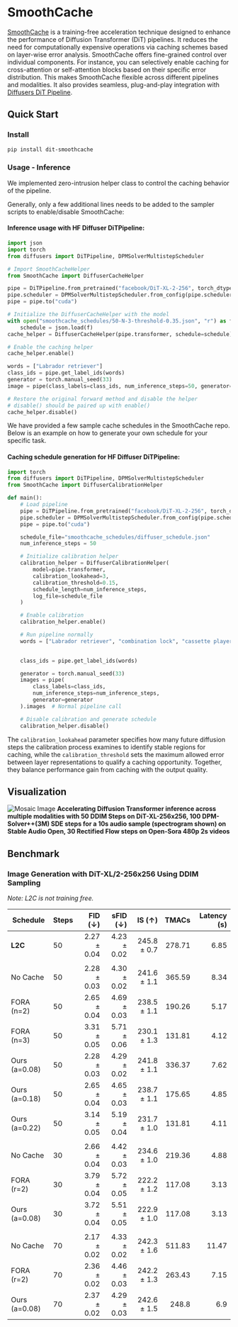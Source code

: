 # SmoothCache

[SmoothCache](https://huggingface.co/papers/2411.10510) is a training-free acceleration technique designed to enhance the performance of Diffusion Transformer (DiT) pipelines. 
It reduces the need for computationally expensive operations via caching schemes based on layer-wise error analysis. 
SmoothCache offers fine-grained control over individual components. For instance, you can selectively enable caching for cross-attention or self-attention blocks based on 
their specific error distribution. This makes SmoothCache flexible across different pipelines and modalities. 
It also provides seamless, plug-and-play integration with [Diffusers DiT Pipeline](https://github.com/huggingface/diffusers/blob/main/src/diffusers/pipelines/dit/pipeline_dit.py).


## Quick Start

### Install
```bash
pip install dit-smoothcache
```

### Usage - Inference

We implemented zero-intrusion helper class to control the caching behavior of the pipeline.

Generally, only a few additional lines needs to be added to the sampler scripts to enable/disable SmoothCache:

#### Inference usage with HF Diffuser DiTPipeline:
```python
import json
import torch
from diffusers import DiTPipeline, DPMSolverMultistepScheduler

# Import SmoothCacheHelper
from SmoothCache import DiffuserCacheHelper  

pipe = DiTPipeline.from_pretrained("facebook/DiT-XL-2-256", torch_dtype=torch.float16)
pipe.scheduler = DPMSolverMultistepScheduler.from_config(pipe.scheduler.config)
pipe = pipe.to("cuda")

# Initialize the DiffuserCacheHelper with the model
with open("smoothcache_schedules/50-N-3-threshold-0.35.json", "r") as f:
    schedule = json.load(f)
cache_helper = DiffuserCacheHelper(pipe.transformer, schedule=schedule)

# Enable the caching helper
cache_helper.enable()

words = ["Labrador retriever"]
class_ids = pipe.get_label_ids(words)
generator = torch.manual_seed(33)
image = pipe(class_labels=class_ids, num_inference_steps=50, generator=generator).images[0]

# Restore the original forward method and disable the helper
# disable() should be paired up with enable() 
cache_helper.disable()
```

We have provided a few sample cache schedules in the SmoothCache repo. Below is an example on how 
to generate your own schedule for your specific task.

#### Caching schedule generation for HF Diffuser DiTPipeline:

```python
import torch
from diffusers import DiTPipeline, DPMSolverMultistepScheduler
from SmoothCache import DiffuserCalibrationHelper

def main():
    # Load pipeline
    pipe = DiTPipeline.from_pretrained("facebook/DiT-XL-2-256", torch_dtype=torch.float16)
    pipe.scheduler = DPMSolverMultistepScheduler.from_config(pipe.scheduler.config)
    pipe = pipe.to("cuda")

    schedule_file="smoothcache_schedules/diffuser_schedule.json"
    num_inference_steps = 50

    # Initialize calibration helper
    calibration_helper = DiffuserCalibrationHelper(
        model=pipe.transformer,
        calibration_lookahead=3,
        calibration_threshold=0.15,
        schedule_length=num_inference_steps, 
        log_file=schedule_file
    )

    # Enable calibration
    calibration_helper.enable()

    # Run pipeline normally
    words = ["Labrador retriever", "combination lock", "cassette player"]

    
    class_ids = pipe.get_label_ids(words)

    generator = torch.manual_seed(33)
    images = pipe(
        class_labels=class_ids,
        num_inference_steps=num_inference_steps,
        generator=generator
    ).images  # Normal pipeline call

    # Disable calibration and generate schedule
    calibration_helper.disable()
```

The `calibration_lookahead` parameter specifies how many future diffusion steps the calibration process examines to identify stable regions for caching, 
while the `calibration_threshold` sets the maximum allowed error between layer representations to qualify a caching opportunity. 
Together, they balance performance gain from caching with the output quality.

## Visualization

![Mosaic Image](https://github.com/Roblox/SmoothCache/raw/main/assets/TeaserFigureFlat.png)
**Accelerating Diffusion Transformer inference across multiple modalities with 50 DDIM Steps on DiT-XL-256x256, 100 DPM-Solver++(3M) SDE steps for a 10s audio sample (spectrogram shown) on Stable Audio Open, 30 Rectified Flow steps on Open-Sora 480p 2s videos**


## Benchmark

### Image Generation with DiT-XL/2-256x256 Using DDIM Sampling

*Note: L2C is not training free.*

| Schedule       | Steps | FID (↓)     | sFID (↓)    | IS (↑)       | TMACs   | Latency (s) |
|----------------|-------|------------:|------------:|------------:|--------:|------------:|
| **L2C**        | 50    | 2.27 ± 0.04 | 4.23 ± 0.02 | 245.8 ± 0.7 | 278.71  | 6.85        |
|                |       |             |             |             |         |             |
| No Cache       | 50    | 2.28 ± 0.03 | 4.30 ± 0.02 | 241.6 ± 1.1 | 365.59  | 8.34        |
| FORA (n=2)     | 50    | 2.65 ± 0.04 | 4.69 ± 0.03 | 238.5 ± 1.1 | 190.26  | 5.17        |
| FORA (n=3)     | 50    | 3.31 ± 0.05 | 5.71 ± 0.06 | 230.1 ± 1.3 | 131.81  | 4.12        |
| Ours (a=0.08)  | 50    | 2.28 ± 0.03 | 4.29 ± 0.02 | 241.8 ± 1.1 | 336.37  | 7.62        |
| Ours (a=0.18)  | 50    | 2.65 ± 0.04 | 4.65 ± 0.03 | 238.7 ± 1.1 | 175.65  | 4.85        |
| Ours (a=0.22)  | 50    | 3.14 ± 0.05 | 5.19 ± 0.04 | 231.7 ± 1.0 | 131.81  | 4.11        |
|                |       |             |             |             |         |             |
| No Cache       | 30    | 2.66 ± 0.04 | 4.42 ± 0.03 | 234.6 ± 1.0 | 219.36  | 4.88       |
| FORA (r=2)     | 30    | 3.79 ± 0.04 | 5.72 ± 0.05 | 222.2 ± 1.2 | 117.08  | 3.13       |
| Ours (a=0.08)  | 30    | 3.72 ± 0.04 | 5.51 ± 0.05 | 222.9 ± 1.0 | 117.08  | 3.13       |
|                |       |             |             |             |         |             |
| No Cache       | 70    | 2.17 ± 0.02 | 4.33 ± 0.02 | 242.3 ± 1.6 | 511.83  | 11.47        |
| FORA (r=2)     | 70    | 2.36 ± 0.02 | 4.46 ± 0.03 | 242.2 ± 1.3 | 263.43  | 7.15        |
| Ours (a=0.08)  | 70    | 2.37 ± 0.02 | 4.29 ± 0.03 | 242.6 ± 1.5 | 248.8  | 6.9        |

